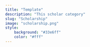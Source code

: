 ```yaml
---
title: "Template"
description: "This scholar category"
slug: "Scholarship"
image: "scholarship.png"
style:
    background: "#33e6ff"
    color: "#fff"
---
```

